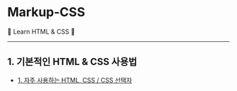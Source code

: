 # Markup-CSS
📘 Learn HTML &amp; CSS 📘

---

## 1. 기본적인 HTML & CSS 사용법

- [1. 자주 사용하는 HTML, CSS / CSS 선택자](https://github.com/spacedustz/Markup-CSS/blob/main/Description/1.md)